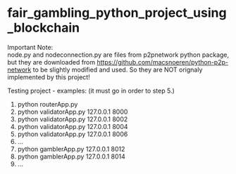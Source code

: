 # fair_gambling_python_project_using_blockchain
Important Note:    
node.py and nodeconnection.py are files from p2pnetwork python package, but they are downloaded from https://github.com/macsnoeren/python-p2p-network to be slightly modified and used. So they are NOT orignaly implemented by this project!

Testing project - examples: (it must go in order to step 5.)
1. python routerApp.py
2. python validatorApp.py 127.0.0.1 8000
3. python validatorApp.py 127.0.0.1 8002
4. python validatorApp.py 127.0.0.1 8004
5. python validatorApp.py 127.0.0.1 8006
6. ...
7. python gamblerApp.py 127.0.0.1 8012
8. python gamblerApp.py 127.0.0.1 8014
9. ...
